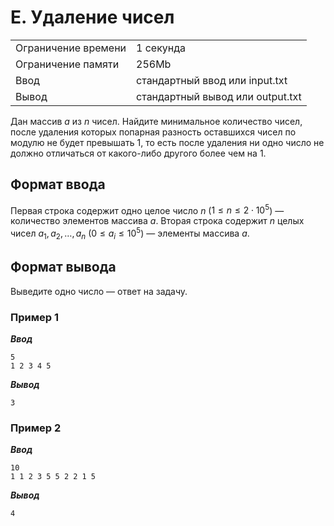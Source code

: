 # E. Удаление чисел

|                   |                                |
|-------------------|--------------------------------|
|Ограничение времени|1 секунда                       |
|Ограничение памяти |256Mb                           |
|Ввод               |стандартный ввод или input.txt  |
|Вывод              |стандартный вывод или output.txt|

Дан массив $a$ из $n$ чисел. Найдите минимальное количество чисел, после удаления которых попарная разность оставшихся чисел по модулю не будет превышать $1$, то есть после удаления ни одно число не должно отличаться от какого-либо другого более чем на $1$.

## Формат ввода

Первая строка содержит одно целое число $n$ ($1≤n≤2⋅10^{5}$) — количество элементов массива $a$.  Вторая строка содержит $n$ целых чисел $a_{1},a_{2},…,a_{n}$ ($0≤a_{i}≤10^{5}$) — элементы массива $a$.

## Формат вывода

Выведите одно число — ответ на задачу.

### Пример 1

***Ввод***

```text
5
1 2 3 4 5
```

***Вывод***

```text
3
```

### Пример 2

***Ввод***

```text
10
1 1 2 3 5 5 2 2 1 5
```

***Вывод***

```text
4
```
